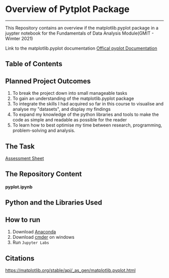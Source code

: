 # Overview of Pytplot Package
***

This Repository contains an overview if the matplotlib.pyplot package in a juypter notebook for the Fundamentals of Data Analysis Module(GMIT - Wimter 2021)

Link to the matplotlib.pyplot documentation
[Offical pyplot Documentation](https://matplotlib.org/stable/api/_as_gen/matplotlib.pyplot.html)


## Table of Contents

## Planned Project Outcomes
1. To break the project down into small manageable tasks
2. To gain an understanding of the matplotlib.pyplot package
3. To integrate the skills I had acquired so far in this course to visualise and analyse my "datasets", and display my findings
4. To expand my knowledge of the python libraries and tools to make the code as simple and readable as possible for the reader
5. To learn how to best optimise my time between research, programming, problem-solving and analysis.

## The Task
[Assessment Sheet](http://localhost:8888/doc/tree/Fundamentals%20of%20Data%20Analysis%20assessment%20sheet.pdf)

## The Repository Content
#### pyplot.ipynb



## Python and the Libraries Used
## How to run

1. Download [Anaconda](https://www.anaconda.com/products/individual)
2. Download [cmder](https://cmder.net/) on windows
3. Run `Jupyter Labs`

## Citations
https://matplotlib.org/stable/api/_as_gen/matplotlib.pyplot.html

